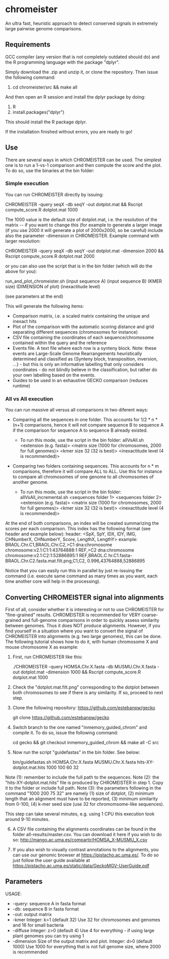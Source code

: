 # chromeister
An ultra fast, heuristic approach to detect conserved signals in extremely large pairwise genome comparisons.

## Requirements

GCC compiler (any version that is not completely outdated should do) and the R programming language with the package "dplyr".

Simply download the .zip and unzip it, or clone the repository.
Then issue the following command:

1. cd chromeister/src && make all

And then open an R session and install the dplyr package by doing:

1. R
2. install.packages("dplyr")

This should install the R package dplyr.

If the installation finished without errors, you are ready to go!

## Use

There are several ways in which CHROMEISTER can be used. The simplest one is to run a 1-vs-1 comparison and then compute the score and the plot.
To do so, use the binaries at the bin folder:

### Simple execution

You can run CHROMEISTER directly by issuing:

CHROMEISTER -query seqX -db seqY -out dotplot.mat && Rscript compute_score.R dotplot.mat 1000

The 1000 value is the default size of dotplot.mat, i.e. the resolution of the matrix -- if you want to change this (for example to generate a larger image (if you use 2000 it will generate a plot of 2000x2000, so be careful) include also the parameter -dimension in CHROMEISTER. Example command with larger resolution:

CHROMEISTER -query seqX -db seqY -out dotplot.mat -dimension 2000 && Rscript compute_score.R dotplot.mat 2000

or you can also use the script that is in the bin folder (which will do the above for you):

run_and_plot_chromeister.sh (input sequence A) (input sequence B) (KMER size) (DIMENSION of plot) (inexactitude level)

(see parameters at the end)

This will generate the following items:

*	Comparison matrix, i.e. a scaled matrix containing the unique and inexact hits
*	Plot of the comparison with the automatic scoring distance and grid separating different sequences (chromosomes for instance)
*	CSV file containing the coordinates of each sequence/chromosome contained within the query and the reference
*	Events file. A text file where each row is a synteny block. Note: these events are Large-Scale Genome Rearrangements heuristically determined and classified as {Synteny block, transposition, inversion, ...} - but this is only an informative labelling that only considers coordinates - do not blindly believe in the classification, but rather do your own labelling based on the events.
*	Guides to be used in an exhaustive GECKO comparison (reduces runtime)

### All vs All execution

You can run massive all versus all comparisons in two diferent ways:

* Comparing all the sequences in one folder. This accounts for 1/2 * n * (n+1) comparisons, hence it will not compare sequence B to sequence A if the comparison for sequence A to sequence B already existed.
	* To run this mode, use the script in the bin folder:
	 allVsAll.sh <sequences folder> <extension (e.g. fasta)> <matrix size (1000 for chromosomes, 2000 for full genomes)> <kmer size 32 (32 is best)> <inexactitude level (4 is recommended)> 

* Comparing two folders containing sequences. This accounts for n * m comparisons, therefore it will compare ALL to ALL. Use this for instance to compare all chromosomes of one genome to all chromosomes of another genome.
	* To run this mode, use the script in the bin folder:
	 allVsAll_incremental.sh <sequences folder 1> <sequences folder 2> <extension (e.g. fasta)> <matrix size (1000 for chromosomes, 2000 for full genomes)> <kmer size 32 (32 is best)> <inexactitude level (4 is recommended)>

At the end of both comparisons, an index will be created summarizing the scores per each comparison. This index has the following format (see header and example below):
header: <SpX, SpY, IDX, IDY, IMG, CHNumberX, CHNumberY, Score, LengthX, LengthY>
example: BRAOL.Chr.C1,BRAOL.Chr.C2,>C1 dna:chromosome chromosome:v2.1:C1:1:43764888:1 REF,>C2 dna:chromosome chromosome:v2.1:C2:1:52886895:1 REF,BRAOL.C
hr.C1.fasta-BRAOL.Chr.C2.fasta.mat.filt.png,C1,C2, 0.996,43764888,52886895


Notice that you can easily run this in parallel by just re-issuing the command (i.e. execute same command as many times as you want, each time another core will help in the processing).


## Converting CHROMEISTER signal into alignments

First of all, consider whether it is interesting or not to use CHROMEISTER for "fine-grained" results. CHROMEISTER is recommended for VERY coarse-grained and full-genome comparisons in order to quickly assess similarity between genomes. Thus it does NOT produce alignments. However, if you find yourself in a situation where you want to convert the signal of CHROMEISTER into alignments (e.g. two large genomes), this can be done. The following tutorial shows how to do it, with human chromosome X and mouse chromosome X as example:

1. First, run CHROMEISTER like this:

	./CHROMEISTER -query HOMSA.Chr.X.fasta -db MUSMU.Chr.X.fasta -out dotplot.mat -dimension 1000 && Rscript compute_score.R dotplot.mat 1000

2. Check the "dotplot.mat.filt.png" corresponding to the dotplot between both chromosomes to see if there is any similarity. If so, proceed to next step.

3. Clone the following repository: https://github.com/estebanpw/gecko

	git clone https://github.com/estebanpw/gecko

4. Switch branch to the one named "inmemory_guided_chrom" and compile it. To do so, issue the following command:
	
	cd gecko && git checkout inmemory_guided_chrom && make all -C src
	

5. Now run the script "guidefastas" in the bin folder. See below:

	bin/guidefastas.sh HOMSA.Chr.X.fasta MUSMU.Chr.X.fasta hits-XY-dotplot.mat.hits 1000 100 60 32

Note (1): remember to include the full path to the sequences.
Note (2): the "hits-XY-dotplot.mat.hits" file is produced by CHROMEISTER in step 1. Copy it to the folder or include full path.
Note (3): the parameters following in the command "1000 200 75 32" are namely (1) size of dotplot, (2) minimum length that an alignment must have to be reported, (3) minimum similarity from 0-100, (4) k-mer seed size (use 32 for chromomsome-like sequences).

This step can take several minutes, e.g. using 1 CPU this execution took around 9-10 minutes.

6. A CSV file containing the alignments coordinates can be found in the folder all-results/master.csv. You can download it here if you wish to do so: http://mango.ac.uma.es/compartir/HOMSA_X-MUSMU_X.csv

7. If you also wish to visually contrast annotations to the alignments, you can use our genomic browser at https://pistacho.ac.uma.es/. To do so just follow the user guide available at https://pistacho.ac.uma.es/static/data/GeckoMGV-UserGuide.pdf


## Parameters

USAGE:
* -query: 	sequence A in fasta format
* -db: 		sequence B in fasta format
* -out:		output matrix
* -kmer       Integer:   k>1 (default 32) Use 32 for chromosomes and genomes and 16 for small bacteria
* -diffuse    Integer:   z>0 (default 4) Use 4 for everything - if using large plant genomes you can try using 1
* -dimension  Size of the output matrix and plot. Integer:   d>0 (default 1000) Use 1000 for everything that is not full genome size, where 2000 is recommended













